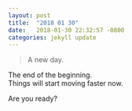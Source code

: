 ```yaml
---
layout: post
title:  "2018 01 30"
date:   2018-01-30 22:32:57 -0800
categories: jekyll update
---
```


> A new day.

The end of the beginning.  
Things will start moving faster now.  

Are you ready?
